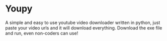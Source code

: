 # Youpy
A simple and easy to use youtube video downloader written in python, just paste your video urls and it will download everything. Download the exe file and run, even non-coders can use!
